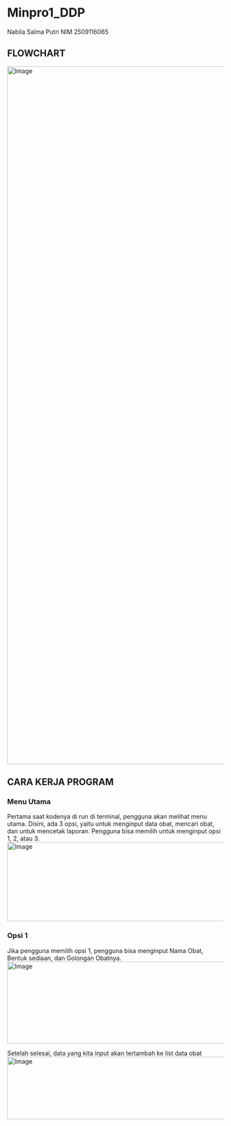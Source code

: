 # Minpro1_DDP
Nabila Salma Putri
NIM 2509116065

## FLOWCHART
<img width="1761" height="1621" alt="Image" src="https://github.com/user-attachments/assets/8df18948-87ec-4bb1-b861-a802376e1cd1" />

## CARA KERJA PROGRAM
### Menu Utama
Pertama saat kodenya di run di terminal, pengguna akan melihat menu utama. Disini, ada 3 opsi, yaitu untuk menginput data obat, mencari obat, dan untuk mencetak laporan. Pengguna bisa memilih untuk menginput opsi 1, 2, atau 3.
<img width="1063" height="184" alt="Image" src="https://github.com/user-attachments/assets/0e55d580-bd21-481c-a8eb-74ad6c29b2ca" />

### Opsi 1
Jika pengguna memilih opsi 1, pengguna bisa menginput Nama Obat, Bentuk sediaan, dan Golongan Obatnya.
<img width="1073" height="190" alt="Image" src="https://github.com/user-attachments/assets/a974f8fb-14eb-4fe7-92e1-f7aaa9598f5f" />

Setelah selesai, data yang kita input akan tertambah ke list data obat
<img width="1074" height="145" alt="Image" src="https://github.com/user-attachments/assets/de9faa00-311a-4ed8-ac0a-2dc66ea1efc7" />
